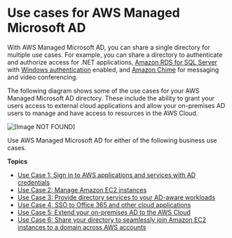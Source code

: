 # Use cases for AWS Managed Microsoft AD<a name="ms_ad_use_cases"></a>

With AWS Managed Microsoft AD, you can share a single directory for multiple use cases\. For example, you can share a directory to authenticate and authorize access for \.NET applications, [Amazon RDS for SQL Server](https://aws.amazon.com/rds/sqlserver/) with [Windows authentication](https://docs.aws.amazon.com/AmazonRDS/latest/UserGuide/USER_SQLServerWinAuth.html) enabled, and [Amazon Chime](https://chime.aws/) for messaging and video conferencing\.

The following diagram shows some of the use cases for your AWS Managed Microsoft AD directory\. These include the ability to grant your users access to external cloud applications and allow your on\-premises AD users to manage and have access to resources in the AWS Cloud\. 

![\[Image NOT FOUND\]](http://docs.aws.amazon.com/directoryservice/latest/admin-guide/images/ms_ad_use_cases2.png)

Use AWS Managed Microsoft AD for either of the following business use cases\.

**Topics**
+ [Use Case 1: Sign in to AWS applications and services with AD credentials](usecase1.md)
+ [Use Case 2: Manage Amazon EC2 instances](usecase2.md)
+ [Use Case 3: Provide directory services to your AD\-aware workloads](usecase3.md)
+ [Use Case 4: SSO to Office 365 and other cloud applications](usecase4.md)
+ [Use Case 5: Extend your on\-premises AD to the AWS Cloud](usecase5.md)
+ [Use Case 6: Share your directory to seamlessly join Amazon EC2 instances to a domain across AWS accounts](usecase6.md)